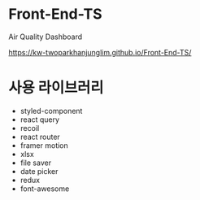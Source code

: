 # Front-End-TS
Air Quality Dashboard

https://kw-twoparkhanjunglim.github.io/Front-End-TS/

# 사용 라이브러리
+ styled-component
+ react query
+ recoil
+ react router
+ framer motion
+ xlsx
+ file saver
+ date picker
+ redux
+ font-awesome
